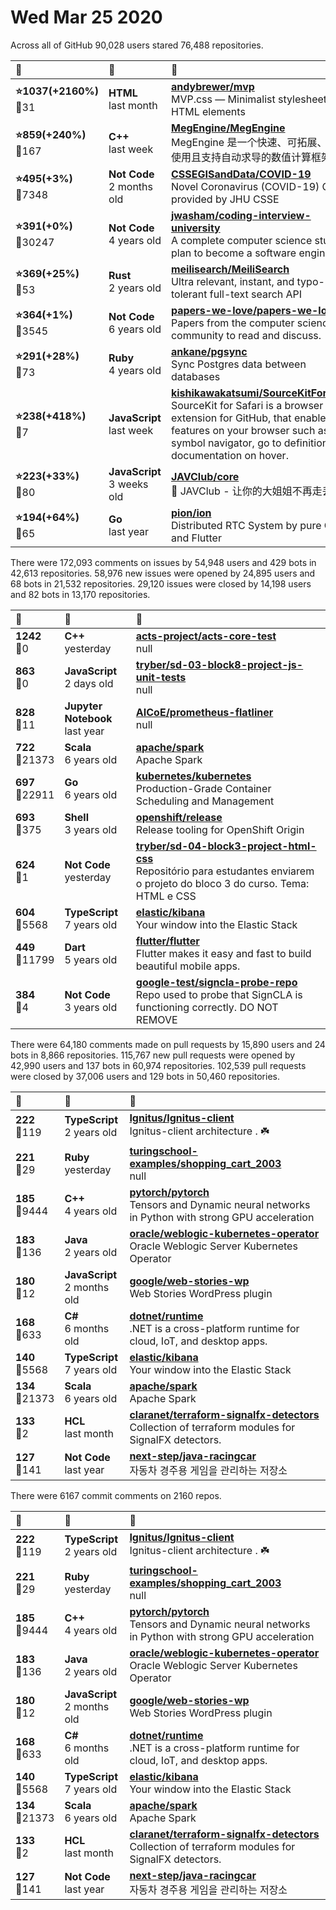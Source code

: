 # Wed Mar 25 2020

Across all of GitHub 90,028 users stared 
76,488 repositories. 

| :page_with_curl: | :calendar: | :page_with_curl: |
| :--- | :--- | :--- |
| **:star:1037(+2160%)**<br>:twisted_rightwards_arrows:31 | **HTML**<br>last month | **[andybrewer/mvp](https://github.com/andybrewer/mvp)**<br>MVP.css — Minimalist stylesheet for HTML elements |
| **:star:859(+240%)**<br>:twisted_rightwards_arrows:167 | **C++**<br>last week | **[MegEngine/MegEngine](https://github.com/MegEngine/MegEngine)**<br>MegEngine 是一个快速、可拓展、易于使用且支持自动求导的数值计算框架 |
| **:star:495(+3%)**<br>:twisted_rightwards_arrows:7348 | **Not Code**<br>2 months old | **[CSSEGISandData/COVID-19](https://github.com/CSSEGISandData/COVID-19)**<br>Novel Coronavirus (COVID-19) Cases, provided by JHU CSSE |
| **:star:391(+0%)**<br>:twisted_rightwards_arrows:30247 | **Not Code**<br>4 years old | **[jwasham/coding-interview-university](https://github.com/jwasham/coding-interview-university)**<br>A complete computer science study plan to become a software engineer. |
| **:star:369(+25%)**<br>:twisted_rightwards_arrows:53 | **Rust**<br>2 years old | **[meilisearch/MeiliSearch](https://github.com/meilisearch/MeiliSearch)**<br>Ultra relevant, instant, and typo-tolerant full-text search API |
| **:star:364(+1%)**<br>:twisted_rightwards_arrows:3545 | **Not Code**<br>6 years old | **[papers-we-love/papers-we-love](https://github.com/papers-we-love/papers-we-love)**<br>Papers from the computer science community to read and discuss. |
| **:star:291(+28%)**<br>:twisted_rightwards_arrows:73 | **Ruby**<br>4 years old | **[ankane/pgsync](https://github.com/ankane/pgsync)**<br>Sync Postgres data between databases |
| **:star:238(+418%)**<br>:twisted_rightwards_arrows:7 | **JavaScript**<br>last week | **[kishikawakatsumi/SourceKitForSafari](https://github.com/kishikawakatsumi/SourceKitForSafari)**<br>SourceKit for Safari is a browser extension for GitHub, that enables IDE features on your browser such as symbol navigator, go to definition and documentation on hover. |
| **:star:223(+33%)**<br>:twisted_rightwards_arrows:80 | **JavaScript**<br>3 weeks old | **[JAVClub/core](https://github.com/JAVClub/core)**<br>🔞 JAVClub - 让你的大姐姐不再走丢 |
| **:star:194(+64%)**<br>:twisted_rightwards_arrows:65 | **Go**<br>last year | **[pion/ion](https://github.com/pion/ion)**<br>Distributed RTC System by pure Go and Flutter |

There were 172,093 comments on issues by 54,948 users and 429 bots in 42,613 repositories.
58,976 new issues were opened by 24,895 users and 68 bots in 21,532 repositories.
29,120 issues were closed by 14,198 users and 82 bots in 13,170 repositories.

| :speech_balloon: | :calendar: | :page_with_curl: |
| :--- | :--- | :--- |
| **1242**<br>:twisted_rightwards_arrows:0 | **C++**<br>yesterday | **[acts-project/acts-core-test](https://github.com/acts-project/acts-core-test)**<br>null |
| **863**<br>:twisted_rightwards_arrows:0 | **JavaScript**<br>2 days old | **[tryber/sd-03-block8-project-js-unit-tests](https://github.com/tryber/sd-03-block8-project-js-unit-tests)**<br>null |
| **828**<br>:twisted_rightwards_arrows:11 | **Jupyter Notebook**<br>last year | **[AICoE/prometheus-flatliner](https://github.com/AICoE/prometheus-flatliner)**<br>null |
| **722**<br>:twisted_rightwards_arrows:21373 | **Scala**<br>6 years old | **[apache/spark](https://github.com/apache/spark)**<br>Apache Spark |
| **697**<br>:twisted_rightwards_arrows:22911 | **Go**<br>6 years old | **[kubernetes/kubernetes](https://github.com/kubernetes/kubernetes)**<br>Production-Grade Container Scheduling and Management |
| **693**<br>:twisted_rightwards_arrows:375 | **Shell**<br>3 years old | **[openshift/release](https://github.com/openshift/release)**<br>Release tooling for OpenShift Origin |
| **624**<br>:twisted_rightwards_arrows:1 | **Not Code**<br>yesterday | **[tryber/sd-04-block3-project-html-css](https://github.com/tryber/sd-04-block3-project-html-css)**<br>Repositório para estudantes enviarem o projeto do bloco 3 do curso. Tema: HTML e CSS |
| **604**<br>:twisted_rightwards_arrows:5568 | **TypeScript**<br>7 years old | **[elastic/kibana](https://github.com/elastic/kibana)**<br>Your window into the Elastic Stack |
| **449**<br>:twisted_rightwards_arrows:11799 | **Dart**<br>5 years old | **[flutter/flutter](https://github.com/flutter/flutter)**<br>Flutter makes it easy and fast to build beautiful mobile apps. |
| **384**<br>:twisted_rightwards_arrows:4 | **Not Code**<br>3 years old | **[google-test/signcla-probe-repo](https://github.com/google-test/signcla-probe-repo)**<br>Repo used to probe that SignCLA is functioning correctly.  DO NOT REMOVE |

There were 64,180 comments made on pull requests by 15,890 users and 24 bots in 8,866 repositories.
115,767 new pull requests were opened by 42,990 users and 137 bots in 60,974 repositories.
102,539 pull requests were closed by 37,006 users and 129 bots in 50,460 repositories.

| :speech_balloon: | :calendar: | :page_with_curl: |
| :--- | :--- | :--- |
| **222**<br>:twisted_rightwards_arrows:119 | **TypeScript**<br>2 years old | **[Ignitus/Ignitus-client](https://github.com/Ignitus/Ignitus-client)**<br>Ignitus-client architecture . ☘️ |
| **221**<br>:twisted_rightwards_arrows:29 | **Ruby**<br>yesterday | **[turingschool-examples/shopping_cart_2003](https://github.com/turingschool-examples/shopping_cart_2003)**<br>null |
| **185**<br>:twisted_rightwards_arrows:9444 | **C++**<br>4 years old | **[pytorch/pytorch](https://github.com/pytorch/pytorch)**<br>Tensors and Dynamic neural networks in Python with strong GPU acceleration |
| **183**<br>:twisted_rightwards_arrows:136 | **Java**<br>2 years old | **[oracle/weblogic-kubernetes-operator](https://github.com/oracle/weblogic-kubernetes-operator)**<br>Oracle Weblogic Server Kubernetes Operator |
| **180**<br>:twisted_rightwards_arrows:12 | **JavaScript**<br>2 months old | **[google/web-stories-wp](https://github.com/google/web-stories-wp)**<br>Web Stories WordPress plugin |
| **168**<br>:twisted_rightwards_arrows:633 | **C#**<br>6 months old | **[dotnet/runtime](https://github.com/dotnet/runtime)**<br>.NET is a cross-platform runtime for cloud, IoT, and desktop apps. |
| **140**<br>:twisted_rightwards_arrows:5568 | **TypeScript**<br>7 years old | **[elastic/kibana](https://github.com/elastic/kibana)**<br>Your window into the Elastic Stack |
| **134**<br>:twisted_rightwards_arrows:21373 | **Scala**<br>6 years old | **[apache/spark](https://github.com/apache/spark)**<br>Apache Spark |
| **133**<br>:twisted_rightwards_arrows:2 | **HCL**<br>last month | **[claranet/terraform-signalfx-detectors](https://github.com/claranet/terraform-signalfx-detectors)**<br>Collection of terraform modules for SignalFX detectors. |
| **127**<br>:twisted_rightwards_arrows:141 | **Not Code**<br>last year | **[next-step/java-racingcar](https://github.com/next-step/java-racingcar)**<br>자동차 경주용 게임을 관리하는 저장소 |

There were 6167 commit comments on 2160 repos.

| :speech_balloon: | :calendar: | :page_with_curl: |
| :--- | :--- | :--- |
| **222**<br>:twisted_rightwards_arrows:119 | **TypeScript**<br>2 years old | **[Ignitus/Ignitus-client](https://github.com/Ignitus/Ignitus-client)**<br>Ignitus-client architecture . ☘️ |
| **221**<br>:twisted_rightwards_arrows:29 | **Ruby**<br>yesterday | **[turingschool-examples/shopping_cart_2003](https://github.com/turingschool-examples/shopping_cart_2003)**<br>null |
| **185**<br>:twisted_rightwards_arrows:9444 | **C++**<br>4 years old | **[pytorch/pytorch](https://github.com/pytorch/pytorch)**<br>Tensors and Dynamic neural networks in Python with strong GPU acceleration |
| **183**<br>:twisted_rightwards_arrows:136 | **Java**<br>2 years old | **[oracle/weblogic-kubernetes-operator](https://github.com/oracle/weblogic-kubernetes-operator)**<br>Oracle Weblogic Server Kubernetes Operator |
| **180**<br>:twisted_rightwards_arrows:12 | **JavaScript**<br>2 months old | **[google/web-stories-wp](https://github.com/google/web-stories-wp)**<br>Web Stories WordPress plugin |
| **168**<br>:twisted_rightwards_arrows:633 | **C#**<br>6 months old | **[dotnet/runtime](https://github.com/dotnet/runtime)**<br>.NET is a cross-platform runtime for cloud, IoT, and desktop apps. |
| **140**<br>:twisted_rightwards_arrows:5568 | **TypeScript**<br>7 years old | **[elastic/kibana](https://github.com/elastic/kibana)**<br>Your window into the Elastic Stack |
| **134**<br>:twisted_rightwards_arrows:21373 | **Scala**<br>6 years old | **[apache/spark](https://github.com/apache/spark)**<br>Apache Spark |
| **133**<br>:twisted_rightwards_arrows:2 | **HCL**<br>last month | **[claranet/terraform-signalfx-detectors](https://github.com/claranet/terraform-signalfx-detectors)**<br>Collection of terraform modules for SignalFX detectors. |
| **127**<br>:twisted_rightwards_arrows:141 | **Not Code**<br>last year | **[next-step/java-racingcar](https://github.com/next-step/java-racingcar)**<br>자동차 경주용 게임을 관리하는 저장소 |

